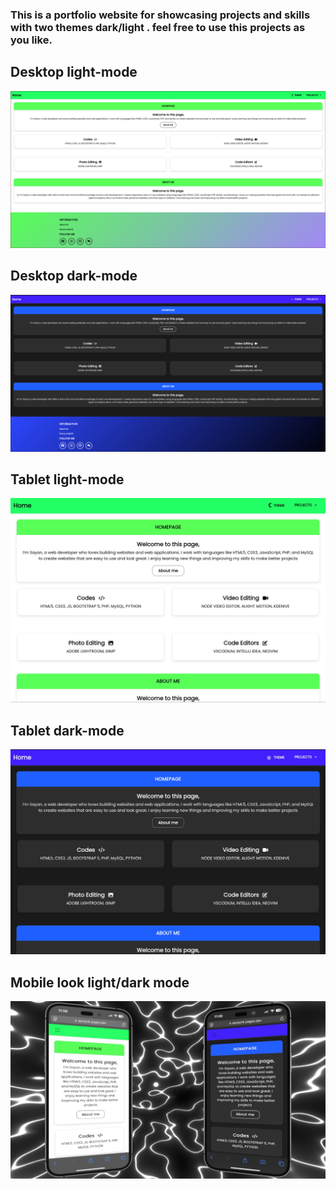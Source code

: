 ### This is a portfolio website for showcasing projects and skills with two themes dark/light . feel free to use this projects as you like.


## Desktop light-mode
<div><img src="desktop-light.png"></div>

## Desktop dark-mode
<div><img src="desktop-dark.png"></div>

## Tablet light-mode
<div><img src="tablet-light.jpg"></div>

## Tablet dark-mode
<div><img src="tablet-dark.jpg"></div>

## Mobile look light/dark mode
<div><img src="mobile-look.jpeg"></div>
